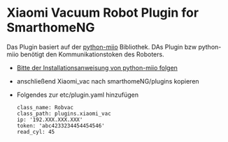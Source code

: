 # Xiaomi Vacuum Robot Plugin for SmarthomeNG
Das Plugin basiert auf der [python-miio](https://github.com/rytilahti/python-miio) Bibliothek. DAs Plugin bzw python-miio benötigt den Kommunikationstoken des Roboters. 

- [Bitte der Installationsanweisung von python-miio folgen](https://python-miio.readthedocs.io/en/latest/discovery.html#installation)
- anschließend Xiaomi_vac nach smarthomeNG/plugins kopieren
- Folgendes zur etc/plugin.yaml hinzufügen

    ```Roboter:
    class_name: Robvac
    class_path: plugins.xiaomi_vac
    ip: '192.XXX.XXX.XXX'
    token: 'abc4233234454454546'
    read_cyl: 45
    ```
